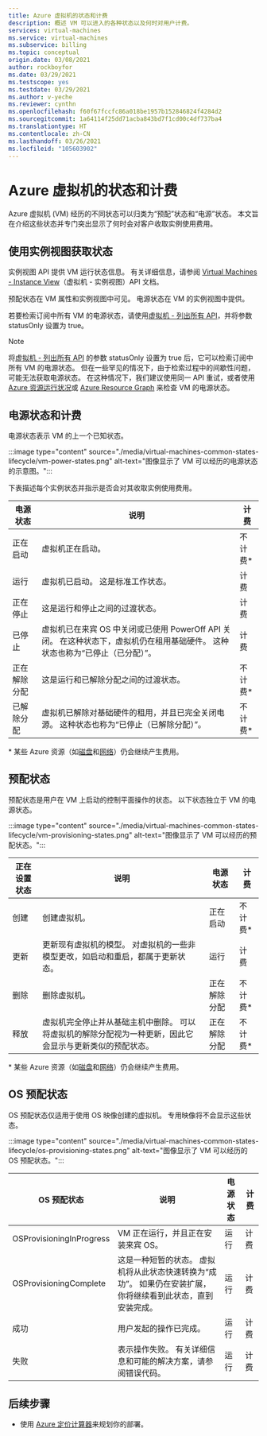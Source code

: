 ```yaml
---
title: Azure 虚拟机的状态和计费
description: 概述 VM 可以进入的各种状态以及何时对用户计费。
services: virtual-machines
ms.service: virtual-machines
ms.subservice: billing
ms.topic: conceptual
origin.date: 03/08/2021
author: rockboyfor
ms.date: 03/29/2021
ms.testscope: yes
ms.testdate: 03/29/2021
ms.author: v-yeche
ms.reviewer: cynthn
ms.openlocfilehash: f60f67fccfc86a018be1957b152846824f4284d2
ms.sourcegitcommit: 1a64114f25dd71acba843bd7f1cd00c4df737ba4
ms.translationtype: HT
ms.contentlocale: zh-CN
ms.lasthandoff: 03/26/2021
ms.locfileid: "105603902"
---
```

<!--Verified successfully on 03/22/2021-->
# <a name="states-and-billing-of-azure-virtual-machines"></a>Azure 虚拟机的状态和计费

Azure 虚拟机 (VM) 经历的不同状态可以归类为“预配”状态和“电源”状态。 本文旨在介绍这些状态并专门突出显示了何时会对客户收取实例使用费用。 

## <a name="get-states-using-instance-view"></a>使用实例视图获取状态

实例视图 API 提供 VM 运行状态信息。 有关详细信息，请参阅 [Virtual Machines - Instance View](https://docs.microsoft.com/rest/api/compute/virtualmachines/instanceview)（虚拟机 - 实例视图）API 文档。

<!--NOT AVAILABLE ON https://resources.azure.com-->

预配状态在 VM 属性和实例视图中可见。 电源状态在 VM 的实例视图中提供。

若要检索订阅中所有 VM 的电源状态，请使用[虚拟机 - 列出所有 API](https://docs.microsoft.com/rest/api/compute/virtualmachines/listall)，并将参数 statusOnly 设置为 true。

> [!NOTE]
> 将[虚拟机 - 列出所有 API](https://docs.microsoft.com/rest/api/compute/virtualmachines/listall) 的参数 statusOnly 设置为 true 后，它可以检索订阅中所有 VM 的电源状态。 但在一些罕见的情况下，由于检索过程中的间歇性问题，可能无法获取电源状态。 在这种情况下，我们建议使用同一 API 重试，或者使用 [Azure 资源运行状况](../service-health/resource-health-overview.md)或 [Azure Resource Graph](../governance/resource-graph/overview.md) 来检查 VM 的电源状态。

## <a name="power-states-and-billing"></a>电源状态和计费

电源状态表示 VM 的上一个已知状态。

:::image type="content" source="./media/virtual-machines-common-states-lifecycle/vm-power-states.png" alt-text="图像显示了 VM 可以经历的电源状态的示意图。":::

下表描述每个实例状态并指示是否会对其收取实例使用费用。

| 电源状态 | 说明 | 计费 |  
|---|---|---|
| 正在启动| 虚拟机正在启动。 |不计费* | 
| 运行 | 虚拟机已启动。 这是标准工作状态。 | 计费 | 
| 正在停止 | 这是运行和停止之间的过渡状态。 | 计费| 
|已停止 | 虚拟机已在来宾 OS 中关闭或已使用 PowerOff API 关闭。 在这种状态下，虚拟机仍在租用基础硬件。 这种状态也称为“已停止（已分配）”。 | 计费 | 
| 正在解除分配 | 这是运行和已解除分配之间的过渡状态。 | 不计费* | 
| 已解除分配 | 虚拟机已解除对基础硬件的租用，并且已完全关闭电源。 这种状态也称为“已停止（已解除分配）”。 | 不计费* | 

&#42; 某些 Azure 资源（如[磁盘](https://www.azure.cn/pricing/details/storage/managed-disks/)和[网络](https://www.azure.cn/pricing/details/data-transfer/)）仍会继续产生费用。

## <a name="provisioning-states"></a>预配状态

预配状态是用户在 VM 上启动的控制平面操作的状态。 以下状态独立于 VM 的电源状态。

:::image type="content" source="./media/virtual-machines-common-states-lifecycle/vm-provisioning-states.png" alt-text="图像显示了 VM 可以经历的预配状态。":::

| 正在设置状态 | 说明 | 电源状态 | 计费 | 
|---|---|---|---|
| 创建 | 创建虚拟机。 | 正在启动 | 不计费* | 
| 更新 | 更新现有虚拟机的模型。 对虚拟机的一些非模型更改，如启动和重启，都属于更新状态。 | 运行 | 计费 | 
| 删除 | 删除虚拟机。 | 正在解除分配 | 不计费* |
| 释放 | 虚拟机完全停止并从基础主机中删除。 可以将虚拟机的解除分配视为一种更新，因此它会显示与更新类似的预配状态。 | 正在解除分配 | 不计费* | 

&#42; 某些 Azure 资源（如[磁盘](https://www.azure.cn/pricing/details/storage/managed-disks/)和[网络](https://www.azure.cn/pricing/details/data-transfer/)）仍会继续产生费用。

## <a name="os-provisioning-states"></a>OS 预配状态
OS 预配状态仅适用于使用 OS 映像创建的虚拟机。 专用映像将不会显示这些状态。 

:::image type="content" source="./media/virtual-machines-common-states-lifecycle/os-provisioning-states.png" alt-text="图像显示了 VM 可以经历的 OS 预配状态。":::

| OS 预配状态 | 说明 | 电源状态 | 计费 | 
|---|---|---|---|
| OSProvisioningInProgress | VM 正在运行，并且正在安装来宾 OS。 | 运行 | 计费 | 
| OSProvisioningComplete | 这是一种短暂的状态。 虚拟机将从此状态快速转换为“成功”。 如果仍在安装扩展，你将继续看到此状态，直到安装完成。 | 运行 | 计费 | 
| 成功 | 用户发起的操作已完成。 | 运行 | 计费 | 
| 失败 | 表示操作失败。 有关详细信息和可能的解决方案，请参阅错误代码。 | 运行  | 计费 | 

## <a name="next-steps"></a>后续步骤

<!--NOT AVAILABLE ON [Azure Cost Management and Billing documentation](../cost-management-billing/index.yml)-->

- 使用 [Azure 定价计算器](https://www.azure.cn/pricing/calculator/)来规划你的部署。

<!--NOT AVAILABLE ON [Monitor virtual machines in Azure](../azure-monitor/vm/monitor-vm-azure.md)-->
<!--Update_Description: new article about states billing-->
<!--NEW.date: 03/29/2021-->